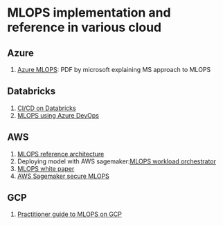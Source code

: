# MLOPS implementation and reference in various cloud

## Azure
1. [Azure MLOPS](docs/azure_mlops.pdf): PDF by microsoft explaining MS approach to MLOPS

## Databricks

1. [CI/CD on Databricks](https://databricks.com/blog/2021/09/20/part-1-implementing-ci-cd-on-databricks-using-databricks-notebooks-and-azure-devops.html)
2. [MLOPS using Azure DevOps](https://databricks.com/blog/2022/01/05/implementing-mlops-on-databricks-using-databricks-notebooks-and-azure-devops-part-2.html)

## AWS

1. [MLOPS reference architecture](https://aws.amazon.com/blogs/apn/taming-machine-learning-on-aws-with-mlops-a-reference-architecture/)
2. Deploying model with AWS sagemaker:[MLOPS workload orchestrator](https://aws.amazon.com/solutions/implementations/mlops-workload-orchestrator/)
3. [MLOPS white paper](https://d1.awsstatic.com/whitepapers/mlops-continuous-delivery-machine-learning-on-aws.pdf)
4. [AWS Sagemaker secure MLOPS](https://github.com/aws-samples/amazon-sagemaker-secure-mlops)

## GCP

1. [Practitioner guide to MLOPS on GCP](docs/practitioners_guide_to_mlops_whitepaper_gcp.pdf)
